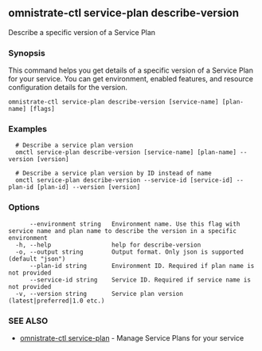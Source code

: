 ## omnistrate-ctl service-plan describe-version

Describe a specific version of a Service Plan

### Synopsis

This command helps you get details of a specific version of a Service Plan for your service. You can get environment, enabled features, and resource configuration details for the version.

```
omnistrate-ctl service-plan describe-version [service-name] [plan-name] [flags]
```

### Examples

```
  # Describe a service plan version
  omctl service-plan describe-version [service-name] [plan-name] --version [version]

  # Describe a service plan version by ID instead of name
  omctl service-plan describe-version --service-id [service-id] --plan-id [plan-id] --version [version]
```

### Options

```
      --environment string   Environment name. Use this flag with service name and plan name to describe the version in a specific environment
  -h, --help                 help for describe-version
  -o, --output string        Output format. Only json is supported (default "json")
      --plan-id string       Environment ID. Required if plan name is not provided
      --service-id string    Service ID. Required if service name is not provided
  -v, --version string       Service plan version (latest|preferred|1.0 etc.)
```

### SEE ALSO

* [omnistrate-ctl service-plan](omnistrate-ctl_service-plan.md)	 - Manage Service Plans for your service

